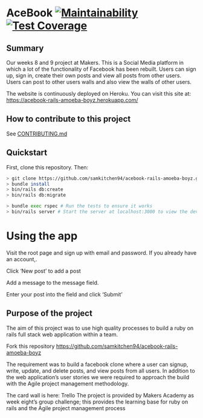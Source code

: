 # AceBook [![Maintainability](https://api.codeclimate.com/v1/badges/7eaf70df077cfa819ea3/maintainability)](https://codeclimate.com/github/breycarr/acebook-rails-amoeba-boyz/maintainability) [![Test Coverage](https://api.codeclimate.com/v1/badges/7eaf70df077cfa819ea3/test_coverage)](https://codeclimate.com/github/breycarr/acebook-rails-amoeba-boyz/test_coverage)

## Summary

Our weeks 8 and 9 project at Makers. This is a Social Media platform in which a lot of the functionality of Facebook has been rebuilt. Users can sign up, sign in, create their own posts and view all posts from other users. Users can post to other users walls and also view the walls of other users. 

The website is continuously deployed on Heroku. You can visit this site at: https://acebook-rails-amoeba-boyz.herokuapp.com/

## How to contribute to this project
See [CONTRIBUTING.md](CONTRIBUTING.md)

## Quickstart

First, clone this repository. Then:

```bash
> git clone https://github.com/samkitchen94/acebook-rails-amoeba-boyz.git
> bundle install
> bin/rails db:create
> bin/rails db:migrate

> bundle exec rspec # Run the tests to ensure it works
> bin/rails server # Start the server at localhost:3000 to view the development version
```
# Using the app

Visit the root page and sign up with email and password. If you already have an account,.

Click ‘New post’ to add a post

Add a message to the message field.

Enter your post into the field and click ‘Submit’

## Purpose of the project

The aim of this project was to use high quality processes to build a ruby on rails full stack web application within a team.

Fork this repository https://github.com/samkitchen94/acebook-rails-amoeba-boyz

The requirement was to build a facebook clone where a user can signup, write, update, and delete posts, and view posts from all users. In addition to the web application’s user stories we were required to approach the build with the Agile project management methodology.

The card wall is here: Trello The project is provided by Makers Academy as week eight’s group challenge; this provides the learning base for ruby on rails and the Agile project management process
